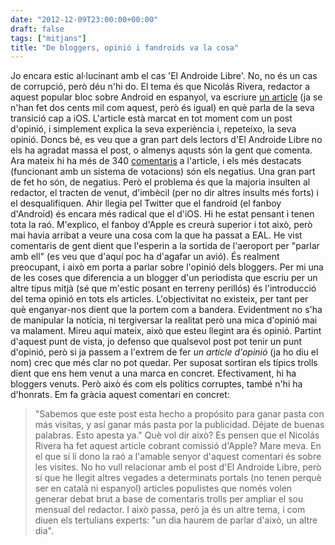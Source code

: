 ```yaml
---
date: "2012-12-09T23:00:00+00:00"
draft: false
tags: ["mitjans"]
title: "De bloggers, opinió i fandroids va la cosa"
---
```

Jo encara estic al·lucinant amb el cas 'El Androide Libre'. No, no és un cas de corrupció, però déu n'hi do. El tema és que Nicolás Rivera, redactor a aquest popular bloc sobre Android en espanyol, va escriure [un article][1] (ja se n'han fet dos cents mil com aquest, però és igual) en què parla de la seva transició cap a iOS. L'article està marcat en tot moment com un post d'opinió, i simplement explica la seva experiència i, repeteixo, la seva opinió. Doncs bé, es veu que a gran part dels lectors d'El Androide Libre no els ha agradat massa el post, o almenys aqusts són la gent que comenta. Ara mateix hi ha més de 340 [comentaris][2] a l'article, i els més destacats (funcionant amb un sistema de votacions) són els negatius. Una gran part de fet ho són, de negatius. Però el problema és que la majoria insulten al redactor, el tracten de venut, d'imbècil (per no dir altres insults més forts) i el desqualifiquen. Ahir llegia pel Twitter que el fandroid (el fanboy d'Android) és encara més radical que el d'iOS. Hi he estat pensant i tenen tota la raó. M'explico, el fanboy d'Apple es creurà superior i tot això, però mai havia arribat a veure una cosa com la que ha passat a EAL. He vist comentaris de gent dient que l'esperin a la sortida de l'aeroport per "parlar amb ell" (es veu que d'aquí poc ha d'agafar un avió). És realment preocupant, i això em porta a parlar sobre l'opinió dels bloggers. Per mi una de les coses que diferencia a un blogger d'un periodista que escriu per un altre tipus mitjà (sé que m'estic posant en terreny perillós) és l'introducció del tema opinió en tots els articles. L'objectivitat no existeix, per tant per què enganyar-nos dient que la portem com a bandera. Evidentment no s'ha de manipular la notícia, ni tergiversar la realitat però una mica d'opinió mai va malament. Mireu aquí mateix, això que esteu llegint ara és opinió. Partint d'aquest punt de vista, jo defenso que qualsevol post pot tenir un punt d'opinió, però si ja passem a l'extrem de fer *un article d'opinió* (ja ho diu el nom) crec que més clar no pot quedar. Per suposat sortiran els típics trolls dient que ens hem venut a una marca en concret. Efectivament, hi ha bloggers venuts. Però això és com els polítics corruptes, també n'hi ha d'honrats. Em fa gràcia aquest comentari en concret: 
> "Sabemos que este post esta hecho a propósito para ganar pasta con más visitas, y así ganar más pasta por la publicidad. Déjate de buenas palabras. Esto apesta ya." Què vol dir això? Es pensen que el Nicolás Rivera ha fet aquest article cobrant comissió d'Apple? Mare meva. En el que sí li dono la raó a l'amable senyor d'aquest comentari és sobre les visites. No ho vull relacionar amb el post d'El Androide Libre, però sí que he llegit altres vegades a determinats portals (no tenen perquè ser en català ni espanyol) articles populistes que només volen generar debat brut a base de comentaris trolls per ampliar el sou mensual del redactor. I això passa, però ja és un altre tema, i com diuen els tertulians experts: "un dia haurem de parlar d'això, un altre dia".

 [1]: http://www.elandroidelibre.com/2012/12/la-vida-de-un-androide-libre-con-un-iphone-5.html/
 [2]: http://www.elandroidelibre.com/2012/12/la-vida-de-un-androide-libre-con-un-iphone-5.html/comment-page-2#comments
